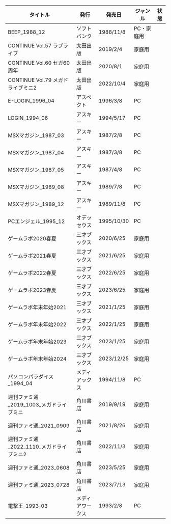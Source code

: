 | タイトル | 発行 | 発売日 | ジャンル | 状態 |
| ---- | ---- | ---- | ---- | ---- |
| BEEP_1988_12 | ソフトバンク | 1988/11/8 | PC・家庭用 |  |
| CONTINUE Vol.57 ラブライブ | 太田出版 | 2019/2/4 | 家庭用 |  |
| CONTINUE Vol.60 セガ60周年 | 太田出版 | 2020/8/1 | 家庭用 |  |
| CONTINUE Vol.79 メガドライブミニ2 | 太田出版 | 2022/10/4 | 家庭用 |  |
| E-LOGIN_1996_04 | アスペクト | 1996/3/8 | PC |  |
| LOGIN_1994_06 | アスキー | 1994/5/17 | PC |  |
| MSXマガジン_1987_03 | アスキー | 1987/2/8 | PC |  |
| MSXマガジン_1987_04 | アスキー | 1987/3/8 | PC |  |
| MSXマガジン_1987_05 | アスキー | 1987/4/8 | PC |  |
| MSXマガジン_1989_08 | アスキー | 1989/7/8 | PC |  |
| MSXマガジン_1989_12 | アスキー | 1989/11/8 | PC |  |
| PCエンジェル_1995_12 | オデッセウス | 1995/10/30 | PC |  |
| ゲームラボ2020春夏 | 三才ブックス | 2020/6/25 | 家庭用 |  |
| ゲームラボ2021春夏 | 三才ブックス | 2021/6/25 | 家庭用 |  |
| ゲームラボ2022春夏 | 三才ブックス | 2022/6/25 | 家庭用 |  |
| ゲームラボ2023春夏 | 三才ブックス | 2023/6/25 | 家庭用 |  |
| ゲームラボ年末年始2021 | 三才ブックス | 2021/1/25 | 家庭用 |  |
| ゲームラボ年末年始2022 | 三才ブックス | 2022/1/25 | 家庭用 |  |
| ゲームラボ年末年始2023 | 三才ブックス | 2023/1/25 | 家庭用 |  |
| ゲームラボ年末年始2024 | 三才ブックス | 2023/12/25 | 家庭用 |  |
| パソコンパラダイス_1994_04 | メディアックス | 1994/11/8 | PC |  |
| 週刊ファミ通_2019_1003_メガドライブミニ | 角川書店 | 2019/9/19 | 家庭用 |  |
| 週刊ファミ通_2021_0909 | 角川書店 | 2021/8/26 | 家庭用 |  |
| 週刊ファミ通_2022_1110_メガドライブミニ2 | 角川書店 | 2022/11/3 | 家庭用 |  |
| 週刊ファミ通_2023_0608 | 角川書店 | 2023/5/25 | 家庭用 |  |
| 週刊ファミ通_2023_0728 | 角川書店 | 2023/7/13 | 家庭用 |  |
| 電撃王_1993_03 | メディアワークス | 1993/2/8 | PC |  |

